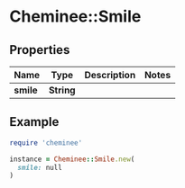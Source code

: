 # Cheminee::Smile

## Properties

| Name | Type | Description | Notes |
| ---- | ---- | ----------- | ----- |
| **smile** | **String** |  |  |

## Example

```ruby
require 'cheminee'

instance = Cheminee::Smile.new(
  smile: null
)
```


